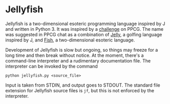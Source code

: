 # Jellyfish

Jellyfish is a two-dimensional esoteric programming language inspired by J and written in Python 3.
It was inspired by a [challenge](http://codegolf.stackexchange.com/questions/65661/parse-a-two-dimensional-syntax) on PPCG.
The name was suggested in PPCG chat as a combination of [Jelly](https://github.com/DennisMitchell/jelly), a golfing language inspired by J, and [Fish](https://esolangs.org/wiki/Fish), a two-dimensional esoteric language.

Development of Jellyfish is slow but ongoing, so things may freeze for a long time and then break without notice.
At the moment, there's a command-line interpreter and a rudimentary documentation file.
The interpreter can be invoked by the command

    python jellyfish.py <source_file>

Input is taken from STDIN, and output goes to STDOUT.
The standard file extension for Jellyfish source files is `jf`, but this is not enforced by the interpreter.